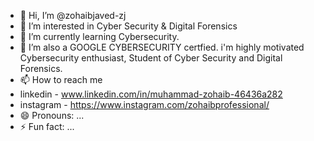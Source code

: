 - 👋 Hi, I’m @zohaibjaved-zj
- 👀 I’m interested in Cyber Security & Digital Forensics 
- 🌱 I’m currently learning Cybersecurity.
- 💞️ I’m also a GOOGLE CYBERSECURITY certfied. i'm highly motivated Cybersecurity enthusiast, Student of Cyber Security and Digital Forensics. 
- 📫 How to reach me
- linkedin - www.linkedin.com/in/muhammad-zohaib-46436a282
- instagram - https://www.instagram.com/zohaibprofessional/
- 😄 Pronouns: ...
- ⚡ Fun fact: ...

<!---
zohaibjaved-zj/zohaibjaved-zj is a ✨ special ✨ repository because its `README.md` (this file) appears on your GitHub profile.
You can click the Preview link to take a look at your changes.
--->
